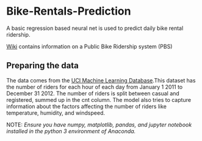 # Bike-Rentals-Prediction
A basic regression based neural net is used to predict daily bike rental ridership.

[Wiki](https://github.com/karasuno7/Bike-Rentals-Prediction/wiki) contains information on a Public Bike Ridership system (PBS) 

## Preparing the data ##
The data comes from the [UCI Machine Learning Database](https://archive.ics.uci.edu/ml/datasets/Bike+Sharing+Dataset).This dataset has the number of riders for each hour of each day from January 1 2011 to December 31 2012. The number of riders is split between casual and registered, summed up in the cnt column. The model also tries to capture information about the factors affecting the number of riders like temperature, humidity, and windspeed.

NOTE: *Ensure you have numpy, matplotlib, pandas, and jupyter notebook installed in the python 3 environment of Anaconda.*
